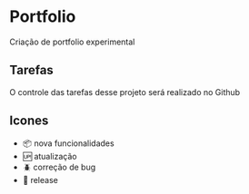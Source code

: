 # Portfolio
 
 Criação de portfolio experimental

 ## Tarefas
 
 O controle das tarefas desse projeto será realizado no Github

## Icones

- :package: nova funcionalidades
- :up: atualização
- :beetle: correção de bug
- :checkered_flag: release